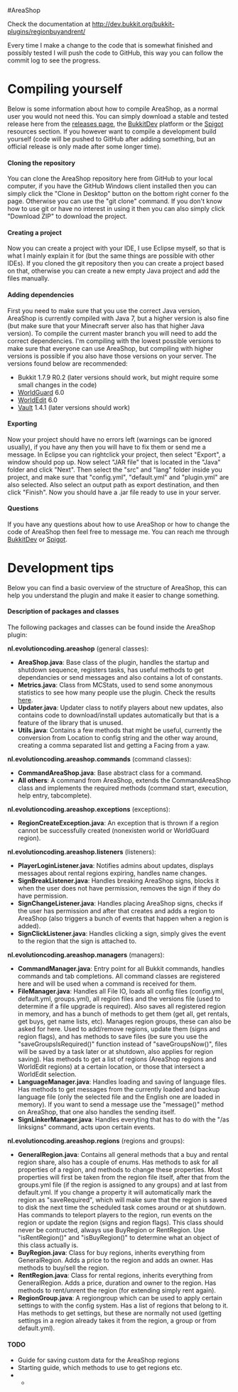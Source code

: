 #AreaShop

Check the documentation at http://dev.bukkit.org/bukkit-plugins/regionbuyandrent/

Every time I make a change to the code that is somewhat finished and possibly tested I will push the code to GitHub, this way you can follow the commit log to see the progress.

# Compiling yourself
Below is some information about how to compile AreaShop, as a normal user you would not need this. You can simply download a stable and tested release here from the [releases page](https://github.com/NLthijs48/AreaShop/releases), the [BukkitDev](http://dev.bukkit.org/bukkit-plugins/regionbuyandrent/) platform or the [Spigot](http://www.spigotmc.org/resources/areashop.2991/) resources section. If you however want to compile a development build yourself (code will be pushed to GitHub after adding something, but an official release is only made after some longer time).

#### Cloning the repository
You can clone the AreaShop repository here from GitHub to your local computer, if you have the GitHub Windows client installed then you can simply click the "Clone in Desktop" button on the bottom right corner fo the page. Otherwise you can use the "git clone" command. If you don't know how to use git or have no interest in using it then you can also simply click "Download ZIP" to download the project.

#### Creating a project
Now you can create a project with your IDE, I use Eclipse myself, so that is what I mainly explain it for (but the same things are possible with other IDEs). If you cloned the git repository then you can create a project based on that, otherwise you can create a new empty Java project and add the files manually.

#### Adding dependencies
First you need to make sure that you use the correct Java version, AreaShop is currently compiled with Java 7, but a higher version is also fine (but make sure that your Minecraft server also has that higher Java version). To compile the current master branch you will need to add the correct dependencies. I'm compiling with the lowest possible versions to make sure that everyone can use AreaShop, but compiling with higher versions is possible if you also have those versions on your server. The versions found below are recommended:
- Bukkit 1.7.9 R0.2 (later versions should work, but might require some small changes in the code)
- [WorldGuard](http://dev.bukkit.org/bukkit-plugins/worldguard/files/) 6.0
- [WorldEdit](http://dev.bukkit.org/bukkit-plugins/worldedit/files/) 6.0
- [Vault](http://dev.bukkit.org/bukkit-plugins/vault/files/) 1.4.1 (later versions should work)

#### Exporting
Now your project should have no errors left (warnings can be ignored usually), if you have any then you will have to fix them or send me a message. In Eclipse you can rightclick your project, then select "Export", a window should pop up. Now select "JAR file" that is located in the "Java" folder and click "Next". Then select the "src" and "lang" folder inside you project, and make sure that "config.yml", "default.yml" and "plugin.yml" are also selected. Also select an output path as export destination, and then click "Finish". Now you should have a .jar file ready to use in your server.

#### Questions
If you have any questions about how to use AreaShop or how to change the code of AreaShop then feel free to message me. You can reach me through [BukkitDev](http://dev.bukkit.org/profiles/NLThijs48/) or [Spigot](http://www.spigotmc.org/members/nlthijs48.15658/).

# Development tips
Below you can find a basic overview of the structure of AreaShop, this can help you understand the plugin and make it easier to change something.

#### Description of packages and classes
The following packages and classes can be found inside the AreaShop plugin:

**nl.evolutioncoding.areashop** (general classes):
- **AreaShop.java**: Base class of the plugin, handles the startup and shutdown sequence, registers tasks, has useful methods to get dependancies or send messages and also contains a lot of constants.
- **Metrics.java**: Class from MCStats, used to send some anonymous statistics to see how many people use the plugin. Check the results [here](http://mcstats.org/plugin/AreaShop).
- **Updater.java**: Updater class to notify players about new updates, also contains code to download/install updates automatically but that is a feature of the library that is unused.
- **Utils.java**: Contains a few methods that might be useful, currently the conversion from Location to config string and the other way around, creating a comma separated list and getting a Facing from a yaw.

**nl.evolutioncoding.areashop.commands** (command classes):
- **CommandAreaShop.java**: Base abstract class for a command.
- **All others**: A command from AreaShop, extends the CommandAreaShop class and implements the required methods (command start, execution, help entry, tabcomplete).

**nl.evolutioncoding.areashop.exceptions** (exceptions):
- **RegionCreateException.java**: An exception that is thrown if a region cannot be successfully created (nonexisten world or WorldGuard region).

**nl.evolutioncoding.areashop.listeners** (listeners):
- **PlayerLoginListener.java**: Notifies admins about updates, displays messages about rental regions expiring, handles name changes.
- **SignBreakListener.java**: Handles breaking AreaShop signs, blocks it when the user does not have permission, removes the sign if they do have permission.
- **SignChangeListener.java**: Handles placing AreaShop signs, checks if the user has permission and after that creates and adds a region to AreaShop (also triggers a bunch of events that happen when a region is added).
- **SignClickListener.java**: Handles clicking a sign, simply gives the event to the region that the sign is attached to.

**nl.evolutioncoding.areashop.managers** (managers):
- **CommandManager.java**: Entry point for all Bukkit commands, handles commands and tab completions. All command classes are registered here and will be used when a command is received for them.
- **FileManager.java**: Handles all File IO, loads all config files (config.yml, default.yml, groups.yml), all region files and the versions file (used to determine if a file upgrade is required). Also saves all registered region in memory, and has a bunch of methods to get them (get all, get rentals, get buys, get name lists, etc). Manages region groups, these can also be asked for here. Used to add/remove regions, update them (signs and region flags), and has methods to save files (be sure you use the "saveGroupsIsRequired()" function instead of "saveGroupsNow()", files will be saved by a task later or at shutdown, also applies for region saving). Has methods to get a list of regions (AreaShop regions and WorldEdit regions) at a certain location, or those that intersect a WorldEdit selection.
- **LanguageManager.java**: Handles loading and saving of language files. Has methods to get messages from the currently loaded and backup language file (only the selected file and the English one are loaded in memory). If you want to send a message use the "message()" method on AreaShop, that one also handles the sending itself.
- **SignLinkerManager.java**: Handles everyting that has to do with the "/as linksigns" command, acts upon certain events.

**nl.evolutioncoding.areashop.regions** (regions and groups):
- **GeneralRegion.java**: Contains all general methods that a buy and rental region share, also has a couple of enums. Has methods to ask for all properties of a region, and methods to change these properties. Most properties will first be taken from the region file itself, after that from the groups.yml file (if the region is assigned to any groups) and at last from default.yml. If you change a property it will automatically mark the region as "saveRequired", which will make sure that the region is saved to disk the next time the scheduled task comes around or at shutdown. Has commands to teleport players to the region, run events on the region or update the region (signs and region flags). This class should never be contructed, always use BuyRegion or RentRegion. Use "isRentRegion()" and "isBuyRegion()" to determine what an object of this class actually is. 
- **BuyRegion.java**: Class for buy regions, inherits everything from GeneralRegion. Adds a price to the region and adds an owner. Has methods to buy/sell the region.
- **RentRegion.java**: Class for rental regions, inherits everything from GeneralRegion. Adds a price, duration and owner to the region. Has methods to rent/unrent the region (for extending simply rent again).
- **RegionGroup.java**: A regiongroup which can be used to apply certain settings to with the config system. Has a list of regions that belong to it. Has methods to get settings, but these are normally not used (getting settings in a region already takes it from the region, a group or from default.yml).

#### TODO
- Guide for saving custom data for the AreaShop regions
- Starting guide, which methods to use to get regions etc.
- -
